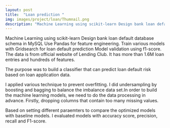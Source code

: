 ```yaml
---
layout: post
title:  "Loan prediction "
img: images/project/loan/Thumnail.png
description: "Machine Learning using scikit-learn Design bank loan default database schema in MySQL Use Pandas for feature engineering. Train various models with Gridsearch for loan default prediction Model validation using f1-score"
---
```



Machine Learning using scikit-learn Design bank loan default database schema in MySQL Use Pandas for feature engineering. Train various models with Gridsearch for loan default prediction Model validation using f1-score. The data is from official website of Lending Club. It has more than 1.6M loan entries and hundreds of features.

The purpose was to build a classifier that can predict loan default risk based on loan application data. 

I applied various technique to prevent overfitting. I did undersampling by boosting and bagging to balance the imbalance data set.In order to build the machine learning models, we need to do the data processing in advance. Firstly, dropping columns that contain too many missing values.

Based on setting different paraemters to compare the optimized models with baseline models. I evaluated models with accuracy score, precision, recall and F1-score.

